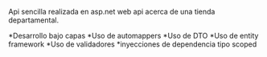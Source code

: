 Api sencilla realizada en asp.net web api acerca de una tienda departamental.


*Desarrollo bajo capas 
*Uso de automappers
*Uso de DTO
*Uso de entity framework
*Uso de validadores
*inyecciones de dependencia tipo scoped
